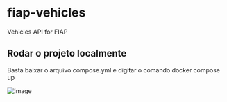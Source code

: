 # fiap-vehicles
Vehicles API for FIAP

## Rodar o projeto localmente
Basta baixar o arquivo compose.yml e digitar o comando docker compose up

![image](https://github.com/user-attachments/assets/8cf1d9fa-887a-4f5b-a815-74d33815a494)
